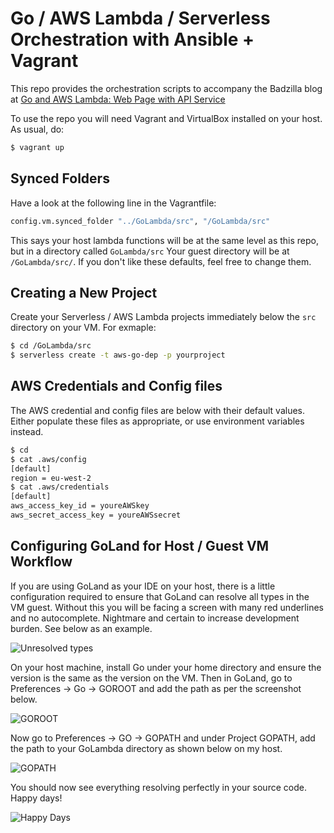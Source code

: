 # Go / AWS Lambda / Serverless Orchestration with Ansible + Vagrant

This repo provides the orchestration scripts to accompany the Badzilla blog at [Go and AWS Lambda: Web Page with API Service](http://badzilla.co.uk/go-and-aws-lambda-web-page-api-service) 

To use the repo you will need Vagrant and VirtualBox installed on your host. As usual, do:
```bash
$ vagrant up
```
## Synced Folders
Have a look at the following line in the Vagrantfile:
```bash
config.vm.synced_folder "../GoLambda/src", "/GoLambda/src"
```
This says your host lambda functions will be at the same level as this repo, but in a directory called `GoLambda/src`
Your guest directory will be at `/GoLambda/src/`. If you don't like these defaults, feel free to change them.

## Creating a New Project
Create your Serverless / AWS Lambda projects immediately below the `src` directory on your VM. For exmaple:
```bash
$ cd /GoLambda/src
$ serverless create -t aws-go-dep -p yourproject
```

## AWS Credentials and Config files
The AWS credential and config files are below with their default values. Either populate these files as appropriate, or use environment variables instead.
```bash
$ cd
$ cat .aws/config 
[default]
region = eu-west-2
$ cat .aws/credentials 
[default]
aws_access_key_id = youreAWSkey
aws_secret_access_key = youreAWSsecret
```

## Configuring GoLand for Host / Guest VM Workflow
If you are using GoLand as your IDE on your host, there is a little configuration required to ensure that GoLand can resolve all types in the VM guest. 
Without this you will be facing a screen with many red underlines and no autocomplete. Nightmare and certain to increase 
development burden. See below as an example. 

![Unresolved types](http://badzilla.co.uk/sites/default/files/Screenshot2019-09-01at16.47.36.png)

On your host machine, install Go under your home directory and ensure the version is the same as the version on the VM. 
Then in GoLand, go to Preferences -> Go -> GOROOT and add the path as per the screenshot below.

![GOROOT](http://badzilla.co.uk/sites/default/files/Screenshot2019-09-01at16.59.10.png)

Now go to Preferences -> GO -> GOPATH and under Project GOPATH, add the path to your GoLambda directory as shown below on my host.

![GOPATH](http://badzilla.co.uk/sites/default/files/Screenshot2019-09-01at17.04.53.png)

You should now see everything resolving perfectly in your source code. Happy days! 

![Happy Days](http://badzilla.co.uk/sites/default/files/Screenshot2019-09-01at17.08.54.png)

